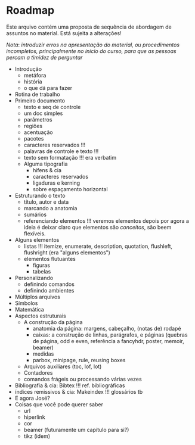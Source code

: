 Roadmap
=======

Este arquivo contém uma proposta de sequência de abordagem de assuntos
no material. Está sujeita a alterações!

*Nota*: _introduzir erros na apresentação do material, ou procedimentos
 incompletos, principalmente no início do curso, para que as pessoas
 percam a timidez de perguntar_

*   Introdução
    -   metáfora
    -   história
    -   o que dá para fazer
*   Rotina de trabalho
*   Primeiro documento
    -   texto e seq de controle
    -   um doc simples
    -   parâmetros
    -   regiões
    -   acentuação
    -   pacotes
    -   caracteres reservados !!!
    -   palavras de controle e texto !!!
    -   texto sem formatação !!! era verbatim
    -   Alguma tipografia
        *    hifens & cia
        *    caracteres reservados
        *    ligaduras e kerning
        *    sobre espaçamento horizontal   
*    Estruturando o texto
     -   título, autor e data
     -   marcando a anatomia
     -   sumários
     -   referenciando elementos !!! veremos elementos depois por
  agora a ideia é deixar claro que elementos são _conceitos_, são
  beem flexíveis.
*    Alguns elementos
     -   listas !!! itemize, enumerate, description, quotation,
         flushleft, flushright (era "alguns elementos")
     -   elementos flutuantes
         -   figuras
         -   tabelas
*    Personalizando
     -   definindo comandos
     -   definindo ambientes
*    Múltiplos arquivos
*    Símbolos
*    Matemática
*    Aspectos estruturais
     -   A construção da página
         -   anatomia da página: margens, cabeçalho, (notas de) rodapé
         -   caixas: a construção de linhas, parágrafos, e páginas
           (quebras de página, odd e even, referência a fancyhdr,
           poster, memoir, beamer) 
         -   medidas
         -   parbox, minipage, rule, reusing boxes
     -   Arquivos auxiliares (toc, lof, lot)
     -   Contadores
     -   comandos frágeis ou processando várias vezes
*    Bibliografia & cia: Bibtex !!! ref. bibliográficas
*    índices remissivos & cia: Makeindex !!! glossários tb
*    E agora José?
*    Coisas que você pode querer saber
     -   url
     -   hiperlink
     -   cor
     -   beamer (futuramente um capítulo para si?)
     -   tikz (idem)
